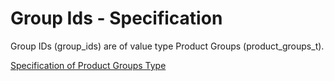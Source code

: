 # Group Ids - Specification

Group IDs (group_ids) are of value type Product Groups (product_groups_t).

[Specification of Product Groups Type](types/product_groups-spec.en.md)
